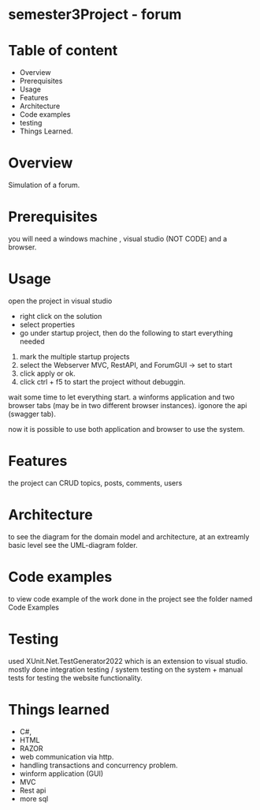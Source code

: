 # semester3Project - forum

# Table of content
- Overview
- Prerequisites 
- Usage
- Features
- Architecture
- Code examples 
- testing 
- Things Learned. 

# Overview
Simulation of a forum. 

# Prerequisites 
you will need a windows machine , visual studio (NOT CODE) and a browser. 

# Usage
open the project in visual studio
- right click on the solution 
- select properties
- go under startup project, then do the following to start everything needed
1) mark the multiple startup projects 
2) select the Webserver MVC, RestAPI, and ForumGUI -> set to start
3) click apply or ok. 
4) click ctrl + f5 to start the project without debuggin. 

wait some time to let everything start. a winforms application and two browser tabs (may be in two different browser instances). igonore the api (swagger tab). 

now it is possible to use both application and browser to use the system. 

# Features
the project can CRUD topics, posts, comments, users

# Architecture 

to see the diagram for the domain model and architecture, at an extreamly basic level see the UML-diagram folder. 

# Code examples 

to view code example of the work done in the project see the folder named Code Examples

# Testing 
used XUnit.Net.TestGenerator2022 which is an extension to visual studio. 
mostly done integration testing / system testing on the system + manual tests for testing the website functionality. 


# Things learned
- C#, 
- HTML
- RAZOR
- web communication via http. 
- handling transactions and concurrency problem.
- winform application (GUI)
- MVC 
- Rest api 
- more sql

